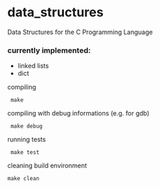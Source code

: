 # data_structures
Data Structures for the C Programming Language

### currently implemented:
- linked lists
- dict

 compiling
 
     make
     
 compiling with debug informations (e.g. for gdb)
 
     make debug
     
 running tests
 
     make test

cleaning build environment

    make clean
